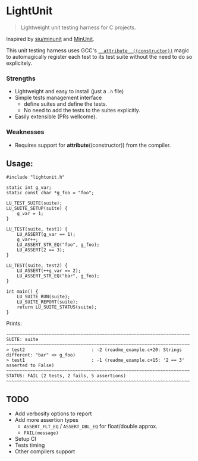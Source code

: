 # LightUnit
> Lightweight unit testing harness for C projects.

Inspired by [siu/minunit](https://github.com/siu/minunit) and [MinUnit](http://www.jera.com/techinfo/jtns/jtn002.html).

This unit testing harness uses GCC's [`__attribute__((constructor))`](https://gcc.gnu.org/onlinedocs/gcc-4.7.0/gcc/Function-Attributes.html)
magic to automagically register each test to its test suite without the need to do so explicitely.

### Strengths
- Lightweight and easy to install (just a `.h` file)
- Simple tests management interface
  - define suites and define the tests.
  - No need to add the tests to the suites explicitly.
- Easily extensible (PRs wellcome).

### Weaknesses
- Requires support for __attribute__((constructor)) from the compiler.

## Usage:

    #include "lightunit.h"

    static int g_var;
    static const char *g_foo = "foo";

    LU_TEST_SUITE(suite);
    LU_SUITE_SETUP(suite) {
        g_var = 1;
    }

    LU_TEST(suite, test1) {
        LU_ASSERT(g_var == 1);
        g_var++;
        LU_ASSERT_STR_EQ("foo", g_foo);
        LU_ASSERT(2 == 3);
    }

    LU_TEST(suite, test2) {
        LU_ASSERT(++g_var == 2);
        LU_ASSERT_STR_EQ("bar", g_foo);
    }

    int main() {
        LU_SUITE_RUN(suite);
        LU_SUITE_REPORT(suite);
        return LU_SUITE_STATUS(suite);
    }
    
Prints:

    ~~~~~~~~~~~~~~~~~~~~~~~~~~~~~~~~~~~~~~~~~~~~~~~~~~~~~~~~~~~~~~~~~~~~~
    SUITE: suite
    ~~~~~~~~~~~~~~~~~~~~~~~~~~~~~~~~~~~~~~~~~~~~~~~~~~~~~~~~~~~~~~~~~~~~~
    > test2                         : -2 (readme_example.c+20: Strings different: "bar" <> g_foo)
    > test1                         : -1 (readme_example.c+15: '2 == 3' asserted to False)
    ~~~~~~~~~~~~~~~~~~~~~~~~~~~~~~~~~~~~~~~~~~~~~~~~~~~~~~~~~~~~~~~~~~~~~
    STATUS: FAIL (2 tests, 2 fails, 5 assertions)
    ~~~~~~~~~~~~~~~~~~~~~~~~~~~~~~~~~~~~~~~~~~~~~~~~~~~~~~~~~~~~~~~~~~~~~

## TODO
* Add verbosity options to report
* Add more assertion types
  * `ASSERT_FLT_EQ` / `ASSERT_DBL_EQ` for float/double approx.
  * `FAIL(message)`
* Setup CI
* Tests timing
* Other compilers support
